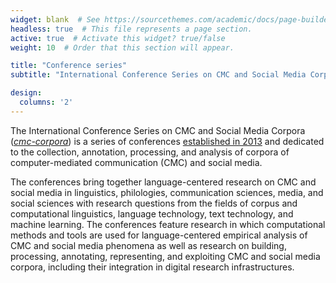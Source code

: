 ```yaml
---
widget: blank  # See https://sourcethemes.com/academic/docs/page-builder/
headless: true  # This file represents a page section.
active: true  # Activate this widget? true/false
weight: 10  # Order that this section will appear.

title: "Conference series"
subtitle: "International Conference Series on CMC and Social Media Corpora"

design:
  columns: '2'
---
```


The International Conference Series on CMC and Social Media Corpora
([*cmc-corpora*](/)) is a series of conferences
[established in 2013](/conference/cmc-corpora2013/) and dedicated to the
collection, annotation, processing, and analysis of corpora of
computer-mediated communication (CMC) and social media.

The conferences bring together language-centered research on CMC and social
media in linguistics, philologies, communication sciences, media, and social
sciences with research questions from the fields of corpus and computational
linguistics, language technology, text technology, and machine learning. The
conferences feature research in which computational methods and tools are used
for language-centered empirical analysis of CMC and social media phenomena as
well as research on building, processing, annotating, representing, and
exploiting CMC and social media corpora, including their integration in digital
research infrastructures.
